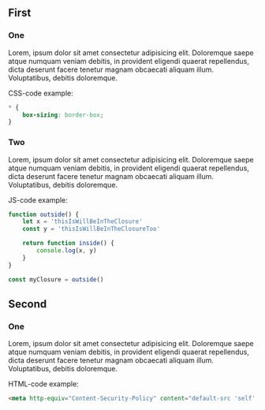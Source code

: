 ## First

### One

Lorem, ipsum dolor sit amet consectetur adipisicing elit. Doloremque saepe atque numquam veniam debitis, in provident eligendi quaerat repellendus, dicta deserunt facere tenetur magnam obcaecati aliquam illum. Voluptatibus, debitis doloremque.

CSS-code example:

```css
* {
    box-sizing: border-box;
}
```

### Two

Lorem, ipsum dolor sit amet consectetur adipisicing elit. Doloremque saepe atque numquam veniam debitis, in provident eligendi quaerat repellendus, dicta deserunt facere tenetur magnam obcaecati aliquam illum. Voluptatibus, debitis doloremque.

JS-code example:

```js
function outside() {
    let x = 'thisIsWillBeInTheClosure'
    const y = 'thisIsWillBeInTheClosureToo'

    return function inside() {
        console.log(x, y)
    }
}

const myClosure = outside()
```

## Second

### One

Lorem, ipsum dolor sit amet consectetur adipisicing elit. Doloremque saepe atque numquam veniam debitis, in provident eligendi quaerat repellendus, dicta deserunt facere tenetur magnam obcaecati aliquam illum. Voluptatibus, debitis doloremque.

HTML-code example:

```html
<meta http-equiv="Content-Security-Policy" content="default-src 'self'; img-src https://*; child-src 'none';" />
```
